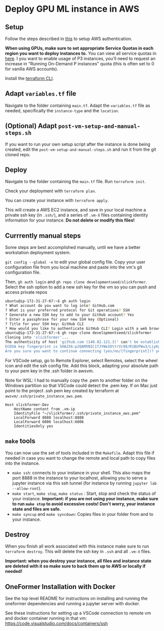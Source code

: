 # Deploy GPU ML instance in AWS

## Setup

Follow the steps described in [this](https://registry.terraform.io/providers/hashicorp/aws/latest/docs#authentication-and-configuration) to setup AWS authentication.

**When using GPUs, make sure to set appropriate Service Quotas in each region you want to deploy instances to.** You can view all service quotas in [here](https://console.aws.amazon.com/servicequotas/home/services/ec2/quotas). I you want to enable usage of P3 instances, you'll need to request an increase in "Running On-Demand P instances" quota (this is often set to 0 for vanilla AWS accounts).

Install the [terraform CLI](https://learn.hashicorp.com/tutorials/terraform/install-cli).

## Adapt `variables.tf` file

Navigate to the folder containing `main.tf`. Adapt the `variables.tf` file as needed, specifically the `instance-type` and the `location`.

## (Optional) Adapt `post-vm-setup-and-manual-steps.sh`

If you want to run your own setup script after the instance is done being created, edit the `post-vm-setup-and-manual-steps.sh` and run it from the git cloned repo.

## Deploy

Navigate to the folder containing the `main.tf` file. Run `terraform init`.

Check your deployment with `terraform plan`.

You can create your instance with `terraform apply`.

This will create a AWS EC2 instance, and save in your local machine a private ssh key (in `.ssh/`), and a series of `.vm-X` files containing identity information for your instance. **Do not delete or modify this files!**

## Currrently manual steps

Some steps are best accomplished manually, until we have a better workstation deployment system.

`git config --global -e` to edit your global config file. Copy your user configuration file from you local machine and paste into the vm's git configuration file.

Then, `gh auth login` and `gh repo clone developmentseed/slickformer`. Select the ssh option to add a new ssh key for the vm so you can push and access private repos

```bash
ubuntu@ip-172-31-27-67:~$ gh auth login
? What account do you want to log into? GitHub.com
? What is your preferred protocol for Git operations? SSH
? Generate a new SSH key to add to your GitHub account? Yes
? Enter a passphrase for your new SSH key (Optional)
? Title for your SSH key: GitHub CLI
? How would you like to authenticate GitHub CLI? Login with a web browser
ubuntu@ip-172-31-27-67:~$ gh repo clone developmentseed/slickformer
Cloning into 'slickformer'...
The authenticity of host 'github.com (140.82.121.3)' can't be established.
ECDSA key fingerprint is SHA256:p2QAMXNIC1TJYWeIOttrVc98/R1BUFWu3/LiyKgUfQM.
Are you sure you want to continue connecting (yes/no/[fingerprint])? yes
```

For VSCode setup, go to Remote Explorer, select Remotes, select the wheel icon and edit the ssh config file. Add this block, adapting your absolute path to your pem key in the .ssh folder in awsvm.

 Note for WSL: I had to manually copy the .pem to another folder on the Windows partition so that VSCode could detect the .pem key. If on Mac just point to the project .ssh pem key created by terraform at `awsvm/.ssh/private_instance_aws.pem`.

```
Host slickformer-Dev
    HostName content from .vm-ip
    IdentityFile "~/slickformer/.ssh/private_instance_aws.pem"
    LocalForward 8888 localhost:8888
    LocalForward 6006 localhost:6006
    IdentitiesOnly yes
```

## `make` tools

You can now use the set of tools included in the `Makefile`. Adapt this file if needed in case you want to change the remote and local path to copy files into the instance.

- `make ssh`: connects to your instance in your shell. This also maps the port 8888 in the instance to your localhost, allowing you to serve a jupyter instance via this ssh tunnel (for instance by running `jupyter lab --allow-root`).
- `make start`, `make stop`, `make status` : Start, stop and check the status of your instance. **Important: if you are not using your instance, make sure to run `make stop` to avoid excessive costs! Don't worry, your instance state and files are safe.**
- `make syncup` and `make syncdown`: Copies files in your folder from and to your instance.

## Destroy

When you finish all work associated with this instance make sure to run `terraform destroy`. This will delete the ssh key in `.ssh` and all `.vm-X` files.

**Important: when you destroy your instance, all files and instance state are deleted with it so make sure to back them up to AWS or locally if needed!**


## OneFormer Installation with Docker

See the top level README for instructions on installing and running the oneformer dependencies and running a jupyter server with docker.

See these instructions for setting up a VSCode connection to remote vm and docker container running in that vm: https://code.visualstudio.com/docs/containers/ssh